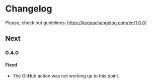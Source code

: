 # Changelog

Please, check out guidelines: https://keepachangelog.com/en/1.0.0/

## Next

### 0.4.0

#### Fixed

- The GitHub action was not working up to this point.
